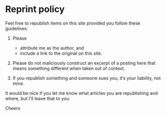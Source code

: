 # Reprint policy

Feel free to republish items on this site provided you follow these guidelines:

1. Please

    - attribute me as the author, and
    - include a link to the original on this site.

2. Please do not maliciously construct an excerpt of a posting here that means something different when taken out of context.

3. If you republish something and someone sues you, it’s your liability, not mine.

It would be nice if you let me know what articles you are republishing and where, but I'll leave that to you.

Cheers
